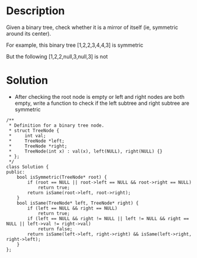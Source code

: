 # Description

Given a binary tree, check whether it is a mirror of itself (ie, symmetric around its center).

For example, this binary tree [1,2,2,3,4,4,3] is symmetric

But the following [1,2,2,null,3,null,3] is not

# Solution
- After checking the root node is empty or left and right nodes are both empty, write a function to check if the left subtree and right subtree are symmetric

```
/**
 * Definition for a binary tree node.
 * struct TreeNode {
 *     int val;
 *     TreeNode *left;
 *     TreeNode *right;
 *     TreeNode(int x) : val(x), left(NULL), right(NULL) {}
 * };
 */
class Solution {
public:
    bool isSymmetric(TreeNode* root) {
        if (root == NULL || root->left == NULL && root->right == NULL)
            return true;
        return isSame(root->left, root->right);
    }
    bool isSame(TreeNode* left, TreeNode* right) {
        if (left == NULL && right == NULL)
            return true;
        if (left == NULL && right != NULL || left != NULL && right == NULL || left->val != right->val)
            return false;
        return isSame(left->left, right->right) && isSame(left->right, right->left);
    }
};
```
